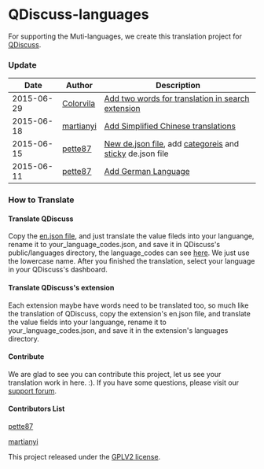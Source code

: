 QDiscuss-languages
====================

For supporting the Muti-languages, we create this  translation  project for [QDiscuss](http://colorvila.com/qdiscuss-plugin/).

### Update

| Date				| Author			| Description											 |
| ----------------- | ----------------- | ------------------------------------------------------ |
| 2015-06-29    |  [Colorvila](https://github.com/colorvila)  | [Add two words for translation in search extension](https://github.com/ColorVila/QDiscuss-languages/commit/fd9f77d7fdefe44c7797db25a906e6de69a38663)
| 2015-06-18		| [martianyi](https://github.com/martianyi)			| [Add Simplified Chinese translations](https://github.com/ColorVila/QDiscuss-languages/commit/60dfdab1ed435165f946d65aa9320b342763f530)			 |
| 2015-06-15		| [pette87](https://github.com/pette87) 			| [New de.json file](https://github.com/ColorVila/QDiscuss-languages/commit/441cdce143584bbe7931a8a56bf94b1545e587d7), add [categoreis](https://github.com/ColorVila/QDiscuss-languages/commit/df626a89429c089e8666dbb4c6cab628bcdfc337) and [sticky](https://github.com/ColorVila/QDiscuss-languages/commit/d61b76aa33e8dab906a3a5cf1ae9dbc7c32bc7d2) de.json file 	                     |
| 2015-06-11        | [pette87](https://github.com/pette87)  | [Add German Language](https://github.com/ColorVila/QDiscuss-languages/commit/a3ca6a5d82f3b90bdd17d7c0e39429ef7f790677)


### How to Translate

#### Translate QDiscuss

Copy the [en.json file](https://github.com/ColorVila/QDiscuss-languages/blob/master/qdiscuss/en.json), and just translate the value fileds into your languange, rename it to your_language_codes.json, and save it in QDiscuss's public/languages directory, the language_codes can see [here](http://www.sitepoint.com/web-foundations/iso-2-letter-language-codes/). We just use the lowercase name. After you finished the translation, select your language in your QDiscuss's dashboard.

#### Translate QDiscuss's extension

Each extension maybe have words need to be translated too, so much like the translation of QDiscuss, copy the extension's en.json file, and translate the value fields into your languange, rename it to your_language_codes.json, and save it in the extension's  languages directory.

#### Contribute

We are glad to see you can contribute this project, let us see your translation work in here. :). If you have some questions, please visit our [support forum](http://colorvila.com/qdiscuss).

#### Contributors List

[pette87](https://github.com/pette87)

[martianyi](https://github.com/martianyi)

This project released under the [GPLV2 license](https://github.com/ColorVila/QDiscuss-languages/blob/master/license.txt).

